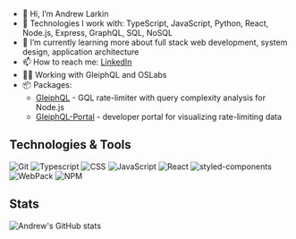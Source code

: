 <!--
**larkinaj/larkinaj** is a ✨ _special_ ✨ repository because its `README.md` (this file) appears on your GitHub profile.

Here are some ideas to get you started:

- 🔭 I’m currently working on ...
- 🌱 I’m currently learning ...
- 👯 I’m looking to collaborate on ...
- 🤔 I’m looking for help with ...
- 💬 Ask me about ...
- 📫 How to reach me: ...
- 😄 Pronouns: ...
- ⚡ Fun fact: ...
-->

- 👋 Hi, I’m Andrew Larkin
- 🔧 Technologies I work with: TypeScript, JavaScript, Python, React, Node.js, Express, GraphQL, SQL, NoSQL
- 🌱 I’m currently learning more about full stack web development, system design, application architecture
- 📫 How to reach me: [LinkedIn](https://www.linkedin.com/in/larkinaj/)
- 👨‍💻 Working with GleiphQL and OSLabs
- 📦 Packages: 
    - [GleiphQL](https://github.com/oslabs-beta/GleiphQL) - GQL rate-limiter with query complexity analysis for Node.js
    - [GleiphQL-Portal](https://github.com/oslabs-beta/GleiphQL-Portal) - developer portal for visualizing rate-limiting data

<!--
<a href="https://github.com/oslabs-beta/GleiphQL">
  <img align="center" src="https://github-readme-stats.vercel.app/api/pin/?username=oslabs-beta&repo=GleiphQL" />
</a>
<a href="https://github.com/oslabs-beta/GleiphQL-Portal">
  <img align="center" src="https://github-readme-stats.vercel.app/api/pin/?username=oslabs-beta&repo=GleiphQL-Portal" />
</a>
-->

## Technologies & Tools
![Git](https://img.shields.io/badge/-Git-000?style=flat&logo=git&logoColor=e44c30&color=404254)
![Typescript](https://img.shields.io/badge/-Typescript-000?style=flat&logo=typescript&logoColor=0174c1&color=404254)
![CSS](https://img.shields.io/badge/-CSS-000?style=flat&logo=css3&logoColor=1774bb&color=404254)
![JavaScript](https://img.shields.io/badge/-JavaScript-000?logo=javascript&style=flat&color=404254)
![React](https://img.shields.io/badge/-React-000?style=flat&logoColor=00d8ff&logo=React&color=404254)
![styled-components](https://img.shields.io/badge/-styled--components-000?style=flat&logoColor=white&logo=styled-components&color=404254)
![WebPack](https://img.shields.io/badge/-Webpack-000?style=flat&logoColor=1c78c0&logo=Webpack&color=404254)
![NPM](https://img.shields.io/badge/-NPM-000?style=flat&logoColor=orange&logo=npm&color=404254)

## Stats
![Andrew's GitHub stats](https://github-readme-stats.vercel.app/api?username=larkinaj&show_icons=true&theme=dracula&rank_icon=github) 
